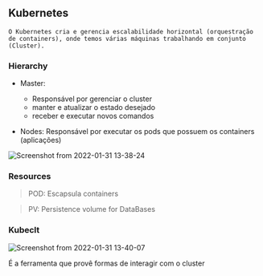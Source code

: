 ## Kubernetes
    O Kubernetes cria e gerencia escalabilidade horizontal (orquestração de containers), onde temos várias máquinas trabalhando em conjunto (Cluster).

### Hierarchy
 - Master: 
   - Responsável por gerenciar o cluster
   - manter e atualizar o estado desejado
   - receber e executar novos comandos

 - Nodes: Responsável por executar os pods que possuem os containers (aplicações)

![Screenshot from 2022-01-31 13-38-24](https://user-images.githubusercontent.com/69876788/151837122-1526b9c8-c7e1-4865-9775-01e80abfc264.png)

### Resources
 > POD: Escapsula containers
 
 > PV: Persistence volume for DataBases

 ### Kubeclt
 
 ![Screenshot from 2022-01-31 13-40-07](https://user-images.githubusercontent.com/69876788/151837191-3cba98e6-51a2-46a5-b702-60ea580939d9.png)
 
 É a ferramenta que provê formas de interagir com o cluster
